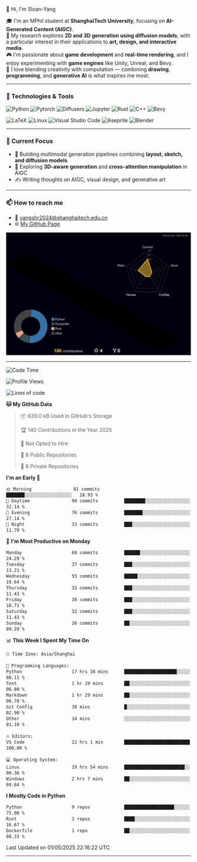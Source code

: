 👋 Hi, I'm Sloan-Yang

🎓 I'm an MPhil student at **ShanghaiTech University**, focusing on **AI-Generated Content (AIGC)**.  
🧠 My research explores **2D and 3D generation using diffusion models**, with a particular interest in their applications to **art, design, and interactive media**.  
🎮 I'm passionate about **game development** and **real-time rendering**, and I enjoy experimenting with **game engines** like Unity, Unreal, and Bevy.  
🎨 I love blending creativity with computation — combining **drawing**, **programming**, and **generative AI** is what inspires me most.

---

### 🧰 Technologies & Tools

![Python](https://img.shields.io/badge/python-%233776AB.svg?style=for-the-badge&logo=python&logoColor=white)
![Pytorch](https://img.shields.io/badge/pytorch-%23EE4C2C.svg?style=for-the-badge&logo=pytorch&logoColor=white)
![Diffusers](https://img.shields.io/badge/diffusers-HuggingFace-yellow?style=for-the-badge&logo=huggingface&logoColor=black)
![Jupyter](https://img.shields.io/badge/Jupyter-%23F37626.svg?style=for-the-badge&logo=Jupyter&logoColor=white)
![Rust](https://img.shields.io/badge/Rust-%23000000.svg?style=for-the-badge&logo=rust&logoColor=white)
![C++](https://img.shields.io/badge/C++-%2300599C.svg?style=for-the-badge&logo=c%2B%2B&logoColor=white)
![Bevy](https://img.shields.io/badge/Bevy-000000.svg?style=for-the-badge&logo=bevy&logoColor=white)

![LaTeX](https://img.shields.io/badge/LaTeX-47A141?style=for-the-badge&logo=latex&logoColor=white)
![Linux](https://img.shields.io/badge/Linux-FCC624?style=for-the-badge&logo=linux&logoColor=black)
![Visual Studio Code](https://img.shields.io/badge/VSCode-0078d7.svg?style=for-the-badge&logo=visual-studio-code&logoColor=white)
![Aseprite](https://img.shields.io/badge/Aseprite-FFFFFF?style=for-the-badge&logo=Aseprite&logoColor=%237D929E)
![Blender](https://img.shields.io/badge/Blender-F5792A?style=for-the-badge&logo=blender&logoColor=white)

---

### 🔭 Current Focus

- 🎨 Building multimodal generation pipelines combining **layout, sketch, and diffusion models**
- 🧪 Exploring **3D-aware generation** and **cross-attention manipulation** in AIGC
- ✍️ Writing thoughts on AIGC, visual design, and generative art

---

### 📫 How to reach me

- 📧 <a href="mailto:yangshr2024@shanghaitech.edu.cn">yangshr2024@shanghaitech.edu.cn</a>
- 🌐 [My GitHub Page](https://sloan-yang.github.io)  



![3D Profile](https://raw.githubusercontent.com/Sloan-Yang/Sloan-Yang/main/profile-3d-contrib/profile-night-rainbow.svg)

---


<!--START_SECTION:waka-->
![Code Time](http://img.shields.io/badge/Code%20Time-32%20hrs%2044%20mins-blue)

![Profile Views](http://img.shields.io/badge/Profile%20Views-596-blue)

![Lines of code](https://img.shields.io/badge/From%20Hello%20World%20I%27ve%20Written-1.9%20million%20lines%20of%20code-blue)

**🐱 My GitHub Data** 

> 📦 639.0 kB Used in GitHub's Storage 
 > 
> 🏆 140 Contributions in the Year 2025
 > 
> 🚫 Not Opted to Hire
 > 
> 📜 8 Public Repositories 
 > 
> 🔑 8 Private Repositories 
 > 
**I'm an Early 🐤** 

```text
🌞 Morning                81 commits          ███████░░░░░░░░░░░░░░░░░░   28.93 % 
🌆 Daytime                90 commits          ████████░░░░░░░░░░░░░░░░░   32.14 % 
🌃 Evening                76 commits          ███████░░░░░░░░░░░░░░░░░░   27.14 % 
🌙 Night                  33 commits          ███░░░░░░░░░░░░░░░░░░░░░░   11.79 % 
```
📅 **I'm Most Productive on Monday** 

```text
Monday                   68 commits          ██████░░░░░░░░░░░░░░░░░░░   24.29 % 
Tuesday                  37 commits          ███░░░░░░░░░░░░░░░░░░░░░░   13.21 % 
Wednesday                55 commits          █████░░░░░░░░░░░░░░░░░░░░   19.64 % 
Thursday                 32 commits          ███░░░░░░░░░░░░░░░░░░░░░░   11.43 % 
Friday                   30 commits          ███░░░░░░░░░░░░░░░░░░░░░░   10.71 % 
Saturday                 32 commits          ███░░░░░░░░░░░░░░░░░░░░░░   11.43 % 
Sunday                   26 commits          ██░░░░░░░░░░░░░░░░░░░░░░░   09.29 % 
```


📊 **This Week I Spent My Time On** 

```text
🕑︎ Time Zone: Asia/Shanghai

💬 Programming Languages: 
Python                   17 hrs 38 mins      ████████████████████░░░░░   80.11 % 
Text                     1 hr 29 mins        ██░░░░░░░░░░░░░░░░░░░░░░░   06.80 % 
Markdown                 1 hr 29 mins        ██░░░░░░░░░░░░░░░░░░░░░░░   06.78 % 
Git Config               38 mins             █░░░░░░░░░░░░░░░░░░░░░░░░   02.90 % 
Other                    14 mins             ░░░░░░░░░░░░░░░░░░░░░░░░░   01.10 % 

🔥 Editors: 
VS Code                  22 hrs 1 min        █████████████████████████   100.00 % 

💻 Operating System: 
Linux                    19 hrs 54 mins      ███████████████████████░░   90.36 % 
Windows                  2 hrs 7 mins        ██░░░░░░░░░░░░░░░░░░░░░░░   09.64 % 
```

**I Mostly Code in Python** 

```text
Python                   9 repos             ███████████████████░░░░░░   75.00 % 
Rust                     2 repos             ████░░░░░░░░░░░░░░░░░░░░░   16.67 % 
Dockerfile               1 repo              ██░░░░░░░░░░░░░░░░░░░░░░░   08.33 % 
```




 Last Updated on 01/05/2025 22:16:22 UTC
<!--END_SECTION:waka-->

---





